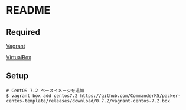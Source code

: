 # README

## Required

[Vagrant](http://www.vagrantbox.es/)

[VirtualBox](http://www.oracle.com/technetwork/server-storage/virtualbox/downloads/index.html?ssSourceSiteId=otnjp)

## Setup

```
# CentOS 7.2 ベースイメージを追加 
$ vagrant box add centos7.2 https://github.com/CommanderK5/packer-centos-template/releases/download/0.7.2/vagrant-centos-7.2.box
````
